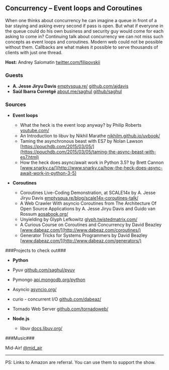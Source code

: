 ## Concurrency – Event loops and Сoroutines

When one thinks about concurrency he can imagine a queue in front of a bar staying and asking every second if pass is open. But what if everyone in the queue could do his own business and security guy would come for each asking to come in? 
Continuing talk about concurrency we can not miss such concepts as event loops and coroutines. Modern web could not be possible without them. Callbacks are what makes it possible to serve thousands of clients with just one thread.

**Host:** Andrey Salomatin [twitter.com/filipovskii](https://twitter.com/filipovskii)

### Guests ###

- **A. Jesse Jiryu Davis** [emptysqua.re/](https://emptysqua.re/blog/) [github.com/ajdavis](https://github.com/ajdavis)
- **Saúl Ibarra Corretgé** [about.me/saghul](https://about.me/saghul) [github/saghul](https://github.com/saghul)

### Sources ###


 * **Event loops**
   * What the heck is the event loop anyway? by Philip Roberts [youtube.com/](https://www.youtube.com/watch?v=8aGhZQkoFbQ)
   * An Introduction to libuv by Nikhil Marathe [nikhilm.github.io/uvbook/](https://nikhilm.github.io/uvbook/)
   * Taming the asynchronous beast with ES7 by Nolan Lawson [https://pouchdb.com/2015/03/05/](https://pouchdb.com/2015/03/05/taming-the-async-beast-with-es7.html)
   * How the heck does async/await work in Python 3.5? by Brett Cannon [www.snarky.ca/](http://www.snarky.ca/how-the-heck-does-async-await-work-in-python-3-5)

 * **Сoroutines**
   * Coroutines Live-Coding Demonstration, at SCALE14x by A. Jesse Jiryu Davis [emptysqua.re/blog/scale14x-coroutines-talk/](https://emptysqua.re/blog/scale14x-coroutines-talk/)
   * A Web Crawler With asyncio Coroutines from The Architecture Of Open Source Applications by A. Jesse Jiryu Davis and Guido van Rossum [aosabook.org/](http://aosabook.org/en/500L/a-web-crawler-with-asyncio-coroutines.html)
   * Unyielding by Glyph Lefkowitz [glyph.twistedmatrix.com/](https://glyph.twistedmatrix.com/2014/02/unyielding.html)
   * A Curious Course on Coroutines and Concurrency by David Beazley [www.dabeaz.com/](http://www.dabeaz.com/coroutines/)
   * Generator Tricks for Systems Programmers by David Beazley [www.dabeaz.com/](http://www.dabeaz.com/generators/)


###Projects to check out###


* **Python**
 * Pyuv [github.com/saghul/pyuv](https://github.com/saghul/pyuv)
 * Pymongo [api.mongodb.org/python](https://api.mongodb.org/python/current/index.html)
 * Asyncio [asyncio.org/](http://asyncio.org/)
 * curio - concurrent I/O [github.com/dabeaz/](https://github.com/dabeaz/curio)
 * Tornado Web Server [github.com/tornadoweb/](https://github.com/tornadoweb/tornado)

* **Node.js**
  * libuv [docs.libuv.org/](http://docs.libuv.org/en/v1.x/)

###Music###

Mid-Air! [@mid_air](https://soundcloud.com/mid_air)


----------

PS: Links to Amazon are referral. You can use them to support the show.

